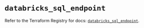 # `databricks_sql_endpoint`

Refer to the Terraform Registry for docs: [`databricks_sql_endpoint`](https://registry.terraform.io/providers/databricks/databricks/1.65.0/docs/resources/sql_endpoint).
